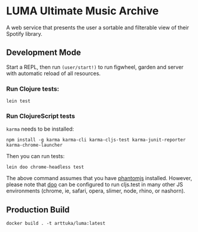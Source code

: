 # LUMA Ultimate Music Archive

A web service that presents the user a sortable and filterable view of their Spotify library.

## Development Mode

Start a REPL, then run `(user/start!)` to run figwheel, garden and server with automatic reload of all resources.

### Run Clojure tests:

```
lein test
```

### Run ClojureScript tests

`karma` needs to be installed:
```
npm install -g karma karma-cli karma-cljs-test karma-junit-reporter karma-chrome-launcher
```

Then you can run tests:
```
lein doo chrome-headless test
```

The above command assumes that you have [phantomjs](https://www.npmjs.com/package/phantomjs) installed. However, please note that [doo](https://github.com/bensu/doo) can be configured to run cljs.test in many other JS environments (chrome, ie, safari, opera, slimer, node, rhino, or nashorn).

## Production Build

```
docker build . -t arttuka/luma:latest
```


